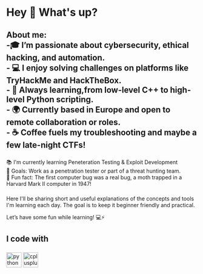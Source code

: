 <h1 align="left">Hey 👋 What's up?</h1>

###



###

<h2 align="left">About me: <br>
  -🎓 I’m passionate about cybersecurity, ethical hacking, and automation.<br>
- 💻 I enjoy solving challenges on platforms like TryHackMe and HackTheBox.<br>
- 🧠 Always learning,from low-level C++ to high-level Python scripting.<br>
- 🌍 Currently based in Europe and open to remote collaboration or roles.<br>
- ☕ Coffee fuels my troubleshooting and maybe a few late-night CTFs!</h2>

###

<p align="left">📚 I'm currently learning Peneteration Testing & Exploit Development <br>🎯 Goals: Work as a penetration tester or part of a threat hunting team.<br>🎲 Fun fact: The first computer bug was a real bug, a moth trapped in a Harvard Mark II computer in 1947!</p>

###
Here I'll be sharing short and useful explanations of the concepts and tools I'm learning each day. The goal is to keep it beginner friendly and practical.

Let’s have some fun while learning! 💻⚡

<h2 align="left">I code with</h2>


###

<div align="left">
<img src="https://cdn.jsdelivr.net/gh/devicons/devicon/icons/python/python-original.svg" height="40" alt="python logo" />
<img src="https://cdn.jsdelivr.net/gh/devicons/devicon/icons/cplusplus/cplusplus-original.svg" height="40" alt="cplusplus logo" />

</div>

###
